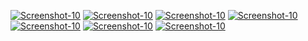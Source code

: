 <a href="https://image.prntscr.com/image/8I_h9qtCSX2hiTC8EOKurg.png"><img src="https://image.prntscr.com/image/8I_h9qtCSX2hiTC8EOKurg.png" alt="Screenshot-10" border="0"></a>
<a href="https://image.prntscr.com/image/7xVcGfMuRMqZbdI2_XhzOQ.png"><img src="https://image.prntscr.com/image/7xVcGfMuRMqZbdI2_XhzOQ.png" alt="Screenshot-10" border="0"></a>
<a href="https://image.prntscr.com/image/CbNLQYk6Qv6JmJjrYAgr-g.png"><img src="https://image.prntscr.com/image/CbNLQYk6Qv6JmJjrYAgr-g.png" alt="Screenshot-10" border="0"></a>
<a href="https://image.prntscr.com/image/_2ptRIRoQf6XtEK02qCbng.png"><img src="https://image.prntscr.com/image/_2ptRIRoQf6XtEK02qCbng.png" alt="Screenshot-10" border="0"></a>
<a href="https://image.prntscr.com/image/ImTvVC3BQNSbnDwEpLWJwg.png"><img src="https://image.prntscr.com/image/ImTvVC3BQNSbnDwEpLWJwg.png" alt="Screenshot-10" border="0"></a>
<a href="https://image.prntscr.com/image/aqjLb7glRnyNtvSuafOm_A.png"><img src="https://image.prntscr.com/image/aqjLb7glRnyNtvSuafOm_A.png" alt="Screenshot-10" border="0"></a>
<a href="https://image.prntscr.com/image/qvXrnjaVSpik5Fid7kUFHQ.png"><img src="https://image.prntscr.com/image/qvXrnjaVSpik5Fid7kUFHQ.png" alt="Screenshot-10" border="0"></a>
